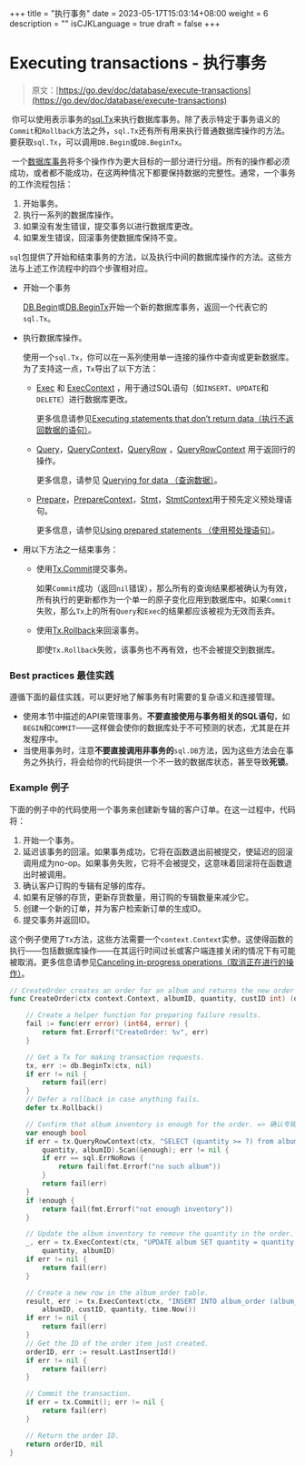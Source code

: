 +++
title = "执行事务"
date = 2023-05-17T15:03:14+08:00
weight = 6
description = ""
isCJKLanguage = true
draft = false
+++
# Executing transactions - 执行事务

> 原文：[https://go.dev/doc/database/execute-transactions](https://go.dev/doc/database/execute-transactions)

​	你可以使用表示事务的[sql.Tx](https://pkg.go.dev/database/sql#Tx)来执行数据库事务。除了表示特定于事务语义的`Commit`和`Rollback`方法之外，`sql.Tx`还有所有用来执行普通数据库操作的方法。要获取`sql.Tx`，可以调用`DB.Begin`或`DB.BeginTx`。

​	一个[数据库事务](https://en.wikipedia.org/wiki/Database_transaction)将多个操作作为更大目标的一部分进行分组。所有的操作都必须成功，或者都不能成功，在这两种情况下都要保持数据的完整性。通常，一个事务的工作流程包括：

1. 开始事务。
2. 执行一系列的数据库操作。
3. 如果没有发生错误，提交事务以进行数据库更改。
4. 如果发生错误，回滚事务使数据库保持不变。

​	`sql`包提供了开始和结束事务的方法，以及执行中间的数据库操作的方法。这些方法与上述工作流程中的四个步骤相对应。

- 开始一个事务

  [DB.Begin](https://pkg.go.dev/database/sql#DB.Begin)或[DB.BeginTx](https://pkg.go.dev/database/sql#DB.BeginTx)开始一个新的数据库事务，返回一个代表它的`sql.Tx`。

- 执行数据库操作。

  使用一个`sql.Tx`，你可以在一系列使用单一连接的操作中查询或更新数据库。为了支持这一点，`Tx`导出了以下方法：

  - [Exec](https://pkg.go.dev/database/sql#Tx.Exec) 和 [ExecContext](https://pkg.go.dev/database/sql#Tx.ExecContext) ，用于通过SQL语句（如`INSERT`、`UPDATE`和`DELETE`）进行数据库更改。

    更多信息请参见[Executing statements that don’t return data（执行不返回数据的语句）](../ExecutingSQLStatementsThatDoNotReturnData)。

  - [Query](https://pkg.go.dev/database/sql#Tx.Query)，[QueryContext](https://pkg.go.dev/database/sql#Tx.QueryContext)，[QueryRow](https://pkg.go.dev/database/sql#Tx.QueryRow) ，[QueryRowContext](https://pkg.go.dev/database/sql#Tx.QueryRowContext) 用于返回行的操作。

    更多信息，请参见 [Querying for data （查询数据）](../QueryingForData)。

  - [Prepare](https://pkg.go.dev/database/sql#Tx.Prepare)，[PrepareContext](https://pkg.go.dev/database/sql#Tx.PrepareContext)，[Stmt](https://pkg.go.dev/database/sql#Tx.Stmt)，[StmtContext](https://pkg.go.dev/database/sql#Tx.StmtContext)用于预先定义预处理语句。

    更多信息，请参见[Using prepared statements （使用预处理语句）](../UsingPreparedStatements)。

- 用以下方法之一结束事务：

  - 使用[Tx.Commit](https://pkg.go.dev/database/sql#Tx.Commit)提交事务。

    如果`Commit`成功（返回`nil`错误），那么所有的查询结果都被确认为有效，所有执行的更新都作为一个单一的原子变化应用到数据库中。如果`Commit`失败，那么`Tx`上的所有`Query`和`Exec`的结果都应该被视为无效而丢弃。

  - 使用[Tx.Rollback](https://pkg.go.dev/database/sql#Tx.Rollback)来回滚事务。

    即使`Tx.Rollback`失败，该事务也不再有效，也不会被提交到数据库。

### Best practices 最佳实践

​	遵循下面的最佳实践，可以更好地了解事务有时需要的复杂语义和连接管理。

- 使用本节中描述的API来管理事务。**不要直接使用与事务相关的SQL语句**，如`BEGIN`和`COMMIT`——这样做会使你的数据库处于不可预测的状态，尤其是在并发程序中。
- 当使用事务时，注意**不要直接调用非事务的**`sql.DB`方法，因为这些方法会在事务之外执行，将会给你的代码提供一个不一致的数据库状态，甚至导致**死锁**。

### Example 例子

​	下面的例子中的代码使用一个事务来创建新专辑的客户订单。在这一过程中，代码将：

1. 开始一个事务。
2. 延迟该事务的回滚。如果事务成功，它将在函数退出前被提交，使延迟的回滚调用成为no-op。如果事务失败，它将不会被提交，这意味着回滚将在函数退出时被调用。
3. 确认客户订购的专辑有足够的库存。
4. 如果有足够的存货，更新存货数量，用订购的专辑数量来减少它。
5. 创建一个新的订单，并为客户检索新订单的生成ID。
6. 提交事务并返回ID。

​	这个例子使用了`Tx`方法，这些方法需要一个`context.Context`实参。这使得函数的执行——包括数据库操作——在其运行时间过长或客户端连接关闭的情况下有可能被取消。更多信息请参见[Canceling in-progress operations（取消正在进行的操作）](../CancelingIn-progressDatabaseOperations)。

```go linenums="1"
// CreateOrder creates an order for an album and returns the new order ID. => CreateOrder 为 album 创建一个订单，并返回新的订单 ID。
func CreateOrder(ctx context.Context, albumID, quantity, custID int) (orderID int64, err error) {

    // Create a helper function for preparing failure results.
    fail := func(err error) (int64, error) {
        return fmt.Errorf("CreateOrder: %v", err)
    }

    // Get a Tx for making transaction requests.
    tx, err := db.BeginTx(ctx, nil)
    if err != nil {
        return fail(err)
    }
    // Defer a rollback in case anything fails.
    defer tx.Rollback()

    // Confirm that album inventory is enough for the order. => 确认专辑有足够的库存。
    var enough bool
    if err = tx.QueryRowContext(ctx, "SELECT (quantity >= ?) from album where id = ?",
        quantity, albumID).Scan(&enough); err != nil {
        if err == sql.ErrNoRows {
            return fail(fmt.Errorf("no such album"))
        }
        return fail(err)
    }
    if !enough {
        return fail(fmt.Errorf("not enough inventory"))
    }

    // Update the album inventory to remove the quantity in the order.
    _, err = tx.ExecContext(ctx, "UPDATE album SET quantity = quantity - ? WHERE id = ?",
        quantity, albumID)
    if err != nil {
        return fail(err)
    }

    // Create a new row in the album_order table.
    result, err := tx.ExecContext(ctx, "INSERT INTO album_order (album_id, cust_id, quantity, date) VALUES (?, ?, ?, ?)",
        albumID, custID, quantity, time.Now())
    if err != nil {
        return fail(err)
    }
    // Get the ID of the order item just created.
    orderID, err := result.LastInsertId()
    if err != nil {
        return fail(err)
    }

    // Commit the transaction.
    if err = tx.Commit(); err != nil {
        return fail(err)
    }

    // Return the order ID.
    return orderID, nil
}
```